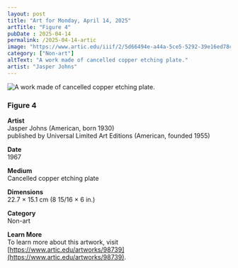 ```yaml
---
layout: post
title: "Art for Monday, April 14, 2025"
artTitle: "Figure 4"
pubDate : 2025-04-14
permalink: /2025-04-14-artic
image: "https://www.artic.edu/iiif/2/5d66494e-a44a-5ce5-5292-39e16ed78c0f/full/1686,/0/default.jpg"
category: ["Non-art"]
altText: "A work made of cancelled copper etching plate."
artist: "Jasper Johns"
---
```

 
<img src='https://www.artic.edu/iiif/2/5d66494e-a44a-5ce5-5292-39e16ed78c0f/full/1686,/0/default.jpg' alt='A work made of cancelled copper etching plate.' style='border-radius=5px'> 
 
### Figure 4
 
**Artist**<br>
Jasper Johns (American, born 1930)<br>
published by Universal Limited Art Editions (American, founded 1955)
 
**Date**<br>
1967
 
**Medium**<br>
Cancelled copper etching plate
 
**Dimensions**<br>
22.7 × 15.1 cm (8 15/16 × 6 in.)
 
**Category**<br>
Non-art
 
**Learn More**<br>
To learn more about this artwork, visit [https://www.artic.edu/artworks/98739](https://www.artic.edu/artworks/98739).
